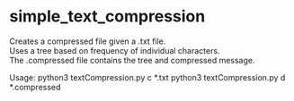 # simple_text_compression

Creates a compressed file given a .txt file.  
Uses a tree based on frequency of individual characters.  
The .compressed file contains the tree and compressed message.  

Usage: python3 textCompression.py c \*.txt
       python3 textCompression.py d \*.compressed
